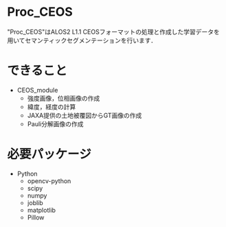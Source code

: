 # Proc_CEOS
"Proc_CEOS"はALOS2 L1.1 CEOSフォーマットの処理と作成した学習データを用いてセマンティックセグメンテーションを行います．

# できること
- CEOS_module
    - 強度画像，位相画像の作成
    - 緯度，経度の計算
    - JAXA提供の土地被覆図からGT画像の作成
    - Pauli分解画像の作成

# 必要パッケージ
- Python
    - opencv-python
    - scipy
    - numpy
    - joblib
    - matplotlib
    - Pillow